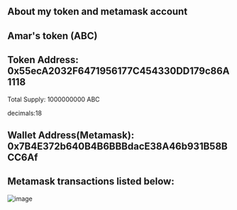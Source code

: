 ## About my token and metamask account
## Amar's token (ABC)

## Token Address: 0x55ecA2032F6471956177C454330DD179c86A1118

Total Supply: 1000000000 ABC

decimals:18

## Wallet Address(Metamask): 0x7B4E372b640B4B6BBBdacE38A46b931B58BCC6Af

## Metamask transactions listed below:

![image](https://github.com/AmarKumar1912/blockchain/assets/119916402/8232a0c7-dbc6-47dc-bbd6-4f925cc8882b)

